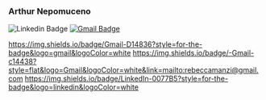 ### Arthur Nepomuceno

![Linkedin Badge](https://img.shields.io/badge/LinkedIn-0077B5?style=flat&logo=linkedin&logoColor=white)
[![Gmail Badge](https://img.shields.io/badge/Gmail-D14836?style=flat&logo=gmail&logoColor=white)](mailto:arth.nepo@gmail.com)



https://img.shields.io/badge/Gmail-D14836?style=for-the-badge&logo=gmail&logoColor=white
https://img.shields.io/badge/-Gmail-c14438?style=flat&logo=Gmail&logoColor=white&link=mailto:rebeccamanzi@gmail.com
https://img.shields.io/badge/LinkedIn-0077B5?style=for-the-badge&logo=linkedin&logoColor=white


<!--
**arthur-nepomuceno/arthur-nepomuceno** is a ✨ _special_ ✨ repository because its `README.md` (this file) appears on your GitHub profile.

Here are some ideas to get you started:

- 🔭 I’m currently working on ...
- 🌱 I’m currently learning ...
- 👯 I’m looking to collaborate on ...
- 🤔 I’m looking for help with ...
- 💬 Ask me about ...
- 📫 How to reach me: ...
- 😄 Pronouns: ...
- ⚡ Fun fact: ...
-->
